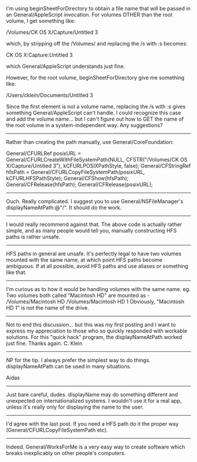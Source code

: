 I'm using beginSheetForDirectory to obtain a file name that will be passed in an General/AppleScript invocation.
For volumes OTHER than the root volume, I get something like:

/Volumes/CK OS X/Capture/Untitled 3

which, by stripping off the /Volumes/ and replacing the /s with :s becomes:

CK OS X:Capture:Untitled 3

which General/AppleScript understands just fine.

However, for the root volume, beginSheetForDirectory give me something like:

/Users/cklein/Documents/Untitled 3

Since the first element is not a volume name, replacing the /s with :s gives something General/AppleScript can't handle.
I could recognize this case and add the volume name... but I can't figure out how to GET the name of the root
volume in a system-independent way. Any suggestions?

----

Rather than creating the path manually, use General/CoreFoundation:

    
General/CFURLRef posixURL = General/CFURLCreateWithFileSystemPath(NULL, 
    CFSTR("/Volumes/CK OS X/Capture/Untitled 3"), kCFURLPOSIXPathStyle, false);
General/CFStringRef hfsPath = General/CFURLCopyFileSystemPath(posixURL, kCFURLHFSPathStyle);
General/CFShow(hfsPath);
General/CFRelease(hfsPath);
General/CFRelease(posixURL);


----

Ouch. Really complicated. I suggest you to use General/NSFileManager's displayNameAtPath:@"/". It should do the work.

----

I would really recommend against that. The above code is actually rather simple, and as many people would tell you, manually constructing HFS paths is rather unsafe.

----

HFS paths in general are unsafe. It's perfectly legal to have two volumes mounted with the same name, at which point HFS paths become ambiguous. If at all possible, avoid HFS paths and use aliases or something like that.

----

I'm curious as to how it would be handling volumes with the same name.
eg. Two volumes both called "Macintosh HD" are mounted as -
/Volumes/Macintosh HD
/Volumes/Macintosh HD 1
Obviously, "Macintosh HD 1" is not the name of the drive.

----

Not to end this discussion... but this was my first posting and I want to express my appreciation to those who so quickly responded with workable solutions. For this "quick hack" program, the displayNameAtPath worked just fine. Thanks again. C. Klein

----

NP for the tip. I always prefer the simplest way to do things. displayNameAtPath can be used in many situations.

Aidas

----

Just bare careful, dudes. displayName may do something different and unexpected on internationalized systems. I wouldn't use it for a real app, unless it's really only for displaying the name to the user.

----

I'd agree with the last post. If you need a HFS path do it the proper way (General/CFURLCopyFileSystemPath etc).

----
Indeed. General/WorksForMe is a very easy way to create software which breaks inexplicably on other people's computers.
